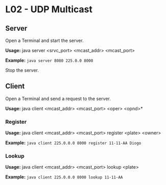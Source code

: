 # L02 - UDP Multicast

## Server

Open a Terminal and start the server.

**Usage:** java server \<srvc_port\> \<mcast_addr\> \<mcast_port\>

**Example:** ```java server 8080 225.0.0 8000```

Stop the server.


## Client

Open a Terminal and send a request to the server.

**Usage:** java client \<mcast_addr\> \<mcast_port\> \<oper\> \<opnd\>*

### Register

**Usage:** java client \<mcast_addr\> \<mcast_port\> register \<plate\> \<owner\>

**Example:** ```java client 225.0.0.0 8000 register 11-11-AA Diogo```


### Lookup

**Usage:** java client \<mcast_addr\> \<mcast_port\> lookup \<plate\>

**Example:** ```java client 225.0.0.0 8000 lookup 11-11-AA```
